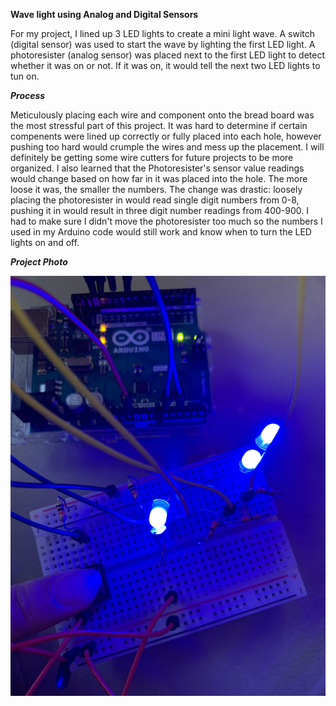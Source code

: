 **Wave light using Analog and Digital Sensors** 

For my project, I lined up 3 LED lights to create a mini light wave. A switch (digital sensor) was used to start the wave by lighting the first LED light. A photoresister (analog sensor) was placed next to the first LED light to detect whether it was on or not. If it was on, it would tell the next two LED lights to tun on. 

***Process***

Meticulously placing each wire and component onto the bread board was the most stressful part of this project. It was hard to determine if certain compenents were lined up correctly or fully placed into each hole, however pushing too hard would crumple the wires and mess up the placement. I will definitely be getting some wire cutters for future projects to be more organized. I also learned that the Photoresister's sensor value readings would change based on how far in it was placed into the hole. The more loose it was, the smaller the numbers. The change was drastic: loosely placing the photoresister in would read single digit numbers from 0-8, pushing it in would result in three digit number readings from 400-900. I had to make sure I didn't move the photoresister too much so the numbers I used in my Arduino code would still work and know when to turn the LED lights on and off. 

***Project Photo***

![](project.jpeg)

